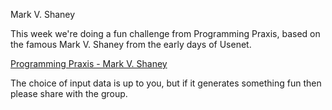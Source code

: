 Mark V. Shaney

This week we're doing a fun challenge from Programming Praxis, based on the famous Mark V. Shaney from the early days of Usenet.

[Programming Praxis - Mark V. Shaney](https://programmingpraxis.com/2009/02/27/mark-v-shaney/)

The choice of input data is up to you, but if it generates something fun then please share with the group.